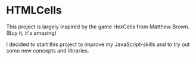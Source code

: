 HTMLCells
==========

This project is largely inspired by the game HexCells from Matthew Brown.
(Buy it, it's amazing)

I decided to start this project to improve my JavaScript-skills and to try out some new concepts and libraries.
